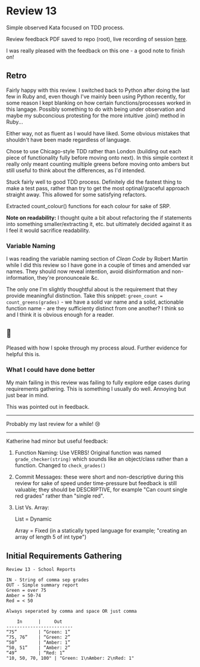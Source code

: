 # Review 13

Simple observed Kata focused on TDD process.

Review feedback PDF saved to repo (root), live recording of session [here](https://www.youtube.com/watch?v=pNlHU80Ri0w).

I was really pleased with the feedback on this one - a good note to finish on!

## Retro

Fairly happy with this review. I switched back to Python after doing the last few in Ruby and, even though I've mainly been using Python recently, for some reason I kept blanking on how certain functions/processes worked in this langage. Possibly something to do with being under observation and maybe my subconcious protesting for the more intuitive .join() method in Ruby...

Either way, not as fluent as I would have liked. Some obvious mistakes that shouldn't have been made regardless of language.

Chose to use Chicago-style TDD rather than London (building out each piece of functionality fully before moving onto next). In this simple context it really only meant counting multiple greens before moving onto ambers but still useful to think about the differences, as I'd intended.

Stuck fairly well to good TDD process. Definitely did the fastest thing to make a test pass, rather than try to get the most optinal/graceful approach straight away. This allowed for some satisfying refactors.

Extracted count_colour() functions for each colour for sake of SRP.

**Note on readability:** I thought quite a bit about refactoring the if statements into something smaller/extracting it, etc. but ultimately decided against it as I feel it would sacrifice readability. 

### Variable Naming

I was reading the variable naming section of *Clean Code* by Robert Martin while I did this review so I have gone in a couple of times and amended var names. They should now reveal intention, avoid disinformation and non-information, they're pronounceale &c. 

The only one I'm slightly thoughtful about is the requirement that they provide meaningful distinction. Take this snippet: `green_count = count_greens(grades)` - we have a solid var name and a solid, actionable function name - are they sufficienty distinct from one another? I think so and I think it is obvious enough for a reader.

## 🦆
Pleased with how I spoke through my process aloud. Further evidence for helpful this is.

### What I could have done better

My main failing in this review was failing to fully explore edge cases during requirements gathering. This is something I usually do well. Annoying but just bear in mind.

This was pointed out in feedback.

-----------------------------

Probably my last review for a while! 😢

-----------------------------

Katherine had minor but useful feedback:
1. Function Naming: Use VERBS! Original function was named ```grade_checker(string)``` which sounds like an object/class rather than a function. Changed to ```check_grades()```
2. Commit Messages: these were short and non-descriptive during this review for sake of speed under time-pressure but feedback is still valuable; they should be DESCRIPTIVE, for example "Can count single red grades" rather than "single red". 
3. List Vs. Array:
   
    List = Dynamic

    Array = Fixed (in a statically typed language for example; "creating an array of length 5 of int type")


## Initial Requirements Gathering

```
Review 13 - School Reports

IN - String of comma sep grades
OUT - Simple summary report
Green = over 75
Amber = 50-74
Red = < 50

Always seperated by comma and space OR just comma

    In	    |	  Out
-------------------------
“75”		| “Green: 1”
“75, 76”	| “Green: 2”
“50”		| “Amber: 1”
“50, 51”	| “Amber: 2”
“49”		| “Red: 1”
"10, 50, 70, 100" | "Green: 1\nAmber: 2\nRed: 1"
```
